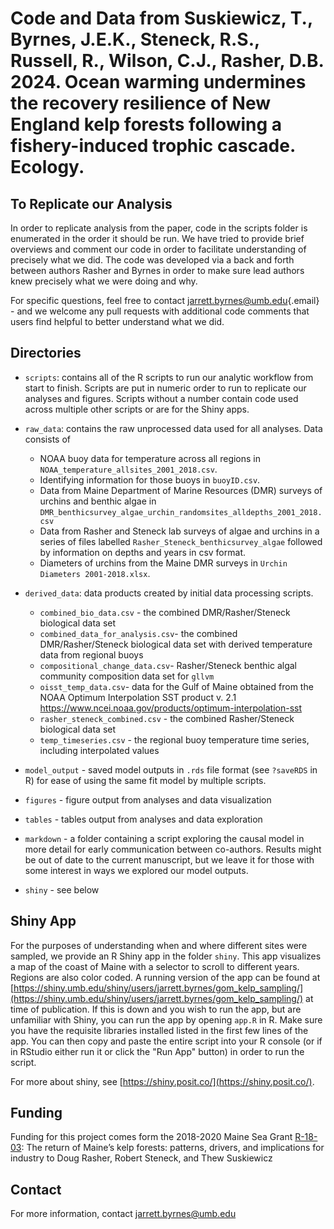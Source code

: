 # Code and Data from Suskiewicz, T., Byrnes, J.E.K., Steneck, R.S., Russell, R., Wilson, C.J., Rasher, D.B. 2024. Ocean warming undermines the recovery resilience of New England kelp forests following a fishery-induced trophic cascade. Ecology.

## To Replicate our Analysis

In order to replicate analysis from the paper, code in the scripts folder is enumerated in the order it should be run. We have tried to provide brief overviews and comment our code in order to facilitate understanding of precisely what we did. The code was developed via a back and forth between authors Rasher and Byrnes in order to make sure lead authors knew precisely what we were doing and why.

For specific questions, feel free to contact [jarrett.byrnes\@umb.edu](mailto:jarrett.byrnes@umb.edu){.email} - and we welcome any pull requests with additional code comments that users find helpful to better understand what we did.

## Directories

-   `scripts`: contains all of the R scripts to run our analytic workflow from start to finish. Scripts are put in numeric order to run to replicate our analyses and figures. Scripts without a number contain code used across multiple other scripts or are for the Shiny apps.

-   `raw_data`: contains the raw unprocessed data used for all analyses. Data consists of

    -   NOAA buoy data for temperature across all regions in `NOAA_temperature_allsites_2001_2018.csv`.
    -   Identifying information for those buoys in `buoyID.csv`.
    -   Data from Maine Department of Marine Resources (DMR) surveys of urchins and benthic algae in `DMR_benthicsurvey_algae_urchin_randomsites_alldepths_2001_2018.csv`
    -   Data from Rasher and Steneck lab surveys of algae and urchins in a series of files labelled `Rasher_Steneck_benthicsurvey_algae` followed by information on depths and years in csv format.
    -   Diameters of urchins from the Maine DMR surveys in `Urchin Diameters 2001-2018.xlsx`.

-   `derived_data`: data products created by initial data processing scripts.

    -   `combined_bio_data.csv` - the combined DMR/Rasher/Steneck biological data set
    -   `combined_data_for_analysis.csv`- the combined DMR/Rasher/Steneck biological data set with derived temperature data from regional buoys
    -   `compositional_change_data.csv`- Rasher/Steneck benthic algal community composition data set for `gllvm`
    -   `oisst_temp_data.csv`- data for the Gulf of Maine obtained from the NOAA Optimum Interpolation SST product v. 2.1 <https://www.ncei.noaa.gov/products/optimum-interpolation-sst>
    -   `rasher_steneck_combined.csv` - the combined Rasher/Steneck biological data set
    -   `temp_timeseries.csv` - the regional buoy temperature time series, including interpolated values

-   `model_output` - saved model outputs in `.rds` file format (see `?saveRDS` in R) for ease of using the same fit model by multiple scripts.

-   `figures` - figure output from analyses and data visualization

-   `tables` - tables output from analyses and data exploration

-   `markdown` - a folder containing a script exploring the causal model in more detail for early communication between co-authors. Results might be out of date to the current manuscript, but we leave it for those with some interest in ways we explored our model outputs.

- `shiny` - see below

## Shiny App

For the purposes of understanding when and where different sites were sampled, we provide an R Shiny app in the folder `shiny`. This app visualizes a map of the coast of Maine with a selector to scroll to different years. Regions are also color coded. A running version of the app can be found at [https://shiny.umb.edu/shiny/users/jarrett.byrnes/gom_kelp_sampling/](https://shiny.umb.edu/shiny/users/jarrett.byrnes/gom_kelp_sampling/) at time of publication. If this is down and you wish to run the app, but are unfamiliar with Shiny, you can run the app by opening `app.R` in R. Make sure you have the requisite libraries installed listed in the first few lines of the app. You can then copy and paste the entire script into your R console (or if in RStudio either run it or click the "Run App" button) in order to run the script.

For more about shiny, see [https://shiny.posit.co/](https://shiny.posit.co/).


## Funding

Funding for this project comes form the 2018-2020 Maine Sea Grant [R-18-03](https://seagrant.umaine.edu/research/projects/r-18-03-the-return-of-maines-kelp-forests-patterns-drivers-and-implications-for-industry/): The return of Maine’s kelp forests: patterns, drivers, and implications for industry to Doug Rasher, Robert Steneck, and Thew Suskiewicz

## Contact

For more information, contact [jarrett.byrnes\@umb.edu](mailto:jarrett.byrnes@umb.edu)
